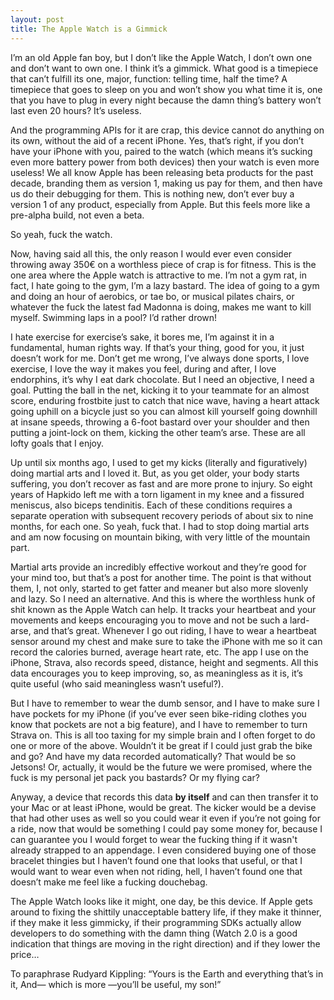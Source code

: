 ```yaml
---
layout: post
title: The Apple Watch is a Gimmick
---
```


I’m an old Apple fan boy, but I don’t like the Apple Watch, I don’t own one and don’t want to own one. I think it’s a gimmick. What good is a timepiece that can’t fulfill its one, major, function: telling time, half the time? A timepiece that goes to sleep on you and won’t show you what time it is, one that you have to plug in every night because the damn thing’s battery won’t last even 20 hours? It’s useless.

And the programming APIs for it are crap, this device cannot do anything on its own, without the aid of a recent iPhone. Yes, that’s right, if you don’t have your iPhone with you, paired to the watch (which means it’s sucking even more battery power from both devices) then your watch is even more useless! We all know Apple has been releasing beta products for the past decade, branding them as version 1, making us pay for them, and then have us do their debugging for them. This is nothing new, don’t ever buy a version 1 of any product, especially from Apple. But this feels more like a pre-alpha build, not even a beta.

So yeah, fuck the watch.

Now, having said all this, the only reason I would ever even consider throwing away 350€ on a worthless piece of crap is for fitness. This is the one area where the Apple watch is attractive to me. I’m not a gym rat, in fact, I hate going to the gym, I’m a lazy bastard. The idea of going to a gym and doing an hour of aerobics, or tae bo, or musical pilates chairs, or whatever the fuck the latest fad Madonna is doing, makes me want to kill myself. Swimming laps in a pool? I’d rather drown!

I hate exercise for exercise’s sake, it bores me, I’m against it in a fundamental, human rights way. If that’s your thing, good for you, it just doesn’t work for me. Don’t get me wrong, I’ve always done sports, I love exercise, I love the way it makes you feel, during and after, I love endorphins, it’s why I eat dark chocolate. But I need an objective, I need a goal. Putting the ball in the net, kicking it to your teammate for an almost score, enduring frostbite just to catch that nice wave, having a heart attack going uphill on a bicycle just so you can almost kill yourself going downhill at insane speeds, throwing a 6-foot bastard over your shoulder and then putting a joint-lock on them, kicking the other team’s arse. These are all lofty goals that I enjoy.

Up until six months ago, I used to get my kicks (literally and figuratively) doing martial arts and I loved it. But, as you get older, your body starts suffering, you don’t recover as fast and are more prone to injury. So eight years of Hapkido left me with a torn ligament in my knee and a fissured meniscus, also biceps tendinitis. Each of these conditions requires a separate operation with subsequent recovery periods of about six to nine months, for each one. So yeah, fuck that. I had to stop doing martial arts and am now focusing on mountain biking, with very little of the mountain part.

Martial arts provide an incredibly effective workout and they’re good for your mind too, but that’s a post for another time. The point is that without them, I, not only, started to get fatter and meaner but also more slovenly and lazy. So I need an alternative. And this is where the worthless hunk of shit known as the Apple Watch can help. It tracks your heartbeat and your movements and keeps encouraging you to move and not be such a lard-arse, and that’s great. Whenever I go out riding, I have to wear a heartbeat sensor around my chest and make sure to take the iPhone with me so it can record the calories burned, average heart rate, etc. The app I use on the iPhone, Strava, also records speed, distance, height and segments. All this data encourages you to keep improving, so, as meaningless as it is, it’s quite useful (who said meaningless wasn’t useful?).

But I have to remember to wear the dumb sensor, and I have to make sure I have pockets for my iPhone (if you’ve ever seen bike-riding clothes you know that pockets are not a big feature), and I have to remember to turn Strava on. This is all too taxing for my simple brain and I often forget to do one or more of the above. Wouldn’t it be great if I could just grab the bike and go? And have my data recorded automatically? That would be so Jetsons! Or, actually, it would be the future we were promised, where the fuck is my personal jet pack you bastards? Or my flying car?

Anyway, a device that records this data **by itself** and can then transfer it to your Mac or at least iPhone, would be great. The kicker would be a devise that had other uses as well so you could wear it even if you’re not going for a ride, now that would be something I could pay some money for, because I can guarantee you I would forget to wear the fucking thing if it wasn't already strapped to an appendage. I even considered buying one of those bracelet thingies but I haven’t found one that looks that useful, or that I would want to wear even when not riding, hell, I haven’t found one that doesn’t make me feel like a fucking douchebag.

The Apple Watch looks like it might, one day, be this device. If Apple gets around to fixing the shittily unacceptable battery life, if they make it thinner, if they make it less gimmicky, if their programming SDKs actually allow developers to do something with the damn thing (Watch 2.0 is a good indication that things are moving in the right direction) and if they lower the price…

To paraphrase Rudyard Kippling: “Yours is the Earth and everything that’s in it, And— which is more —you’ll be useful, my son!”
